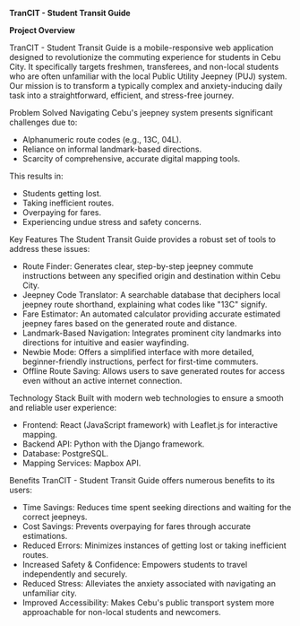 ****TranCIT - Student Transit Guide****

**Project Overview**

TranCIT - Student Transit Guide is a mobile-responsive web application designed to revolutionize the commuting experience for students in Cebu City. It specifically targets freshmen, transferees, and non-local students who are often unfamiliar with the local Public Utility Jeepney (PUJ) system. Our mission is to transform a typically complex and anxiety-inducing daily task into a straightforward, efficient, and stress-free journey.

Problem Solved
Navigating Cebu's jeepney system presents significant challenges due to:
  -  Alphanumeric route codes (e.g., 13C, 04L).
  -  Reliance on informal landmark-based directions.
  -  Scarcity of comprehensive, accurate digital mapping tools.
  
This results in:
  - Students getting lost.
  - Taking inefficient routes.
  - Overpaying for fares.
  - Experiencing undue stress and safety concerns.

Key Features
The Student Transit Guide provides a robust set of tools to address these issues:
  - Route Finder: Generates clear, step-by-step jeepney commute instructions between any specified origin and destination within Cebu City.
  - Jeepney Code Translator: A searchable database that deciphers local jeepney route shorthand, explaining what codes like "13C" signify.
  - Fare Estimator: An automated calculator providing accurate estimated jeepney fares based on the generated route and distance.
  - Landmark-Based Navigation: Integrates prominent city landmarks into directions for intuitive and easier wayfinding.
  - Newbie Mode: Offers a simplified interface with more detailed, beginner-friendly instructions, perfect for first-time commuters.
  - Offline Route Saving: Allows users to save generated routes for access even without an active internet connection.

Technology Stack
Built with modern web technologies to ensure a smooth and reliable user experience:
  - Frontend: React (JavaScript framework) with Leaflet.js for interactive mapping.
  - Backend API: Python with the Django framework.
  - Database: PostgreSQL.
  - Mapping Services: Mapbox API.

Benefits
TranCIT - Student Transit Guide offers numerous benefits to its users:
  - Time Savings: Reduces time spent seeking directions and waiting for the correct jeepneys.
  - Cost Savings: Prevents overpaying for fares through accurate estimations.
  - Reduced Errors: Minimizes instances of getting lost or taking inefficient routes.
  - Increased Safety & Confidence: Empowers students to travel independently and securely.
  - Reduced Stress: Alleviates the anxiety associated with navigating an unfamiliar city.
  - Improved Accessibility: Makes Cebu's public transport system more approachable for non-local students and newcomers.


